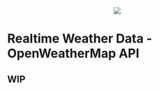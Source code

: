 <div align="center">
	<img  src="https://github.com/user-attachments/assets/ab977bae-3d0a-423e-88c9-819dfed708e2">
</div>

# Realtime Weather Data - OpenWeatherMap API

## WIP